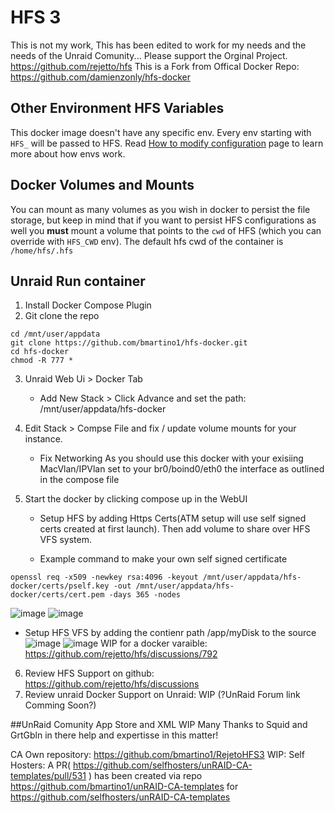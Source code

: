 # HFS 3
This is not my work, This has been edited to work for my needs and the needs of the Unraid Comunity...
Please support the Orginal Project. https://github.com/rejetto/hfs
This is a Fork from Offical Docker Repo: https://github.com/damienzonly/hfs-docker

## Other Environment HFS Variables
This docker image doesn't have any specific env. Every env starting with `HFS_` will be passed to HFS.
Read [How to modify configuration](https://github.com/rejetto/hfs/blob/main/config.md#how-to-modify-configuration) page to learn more about how envs work.

## Docker Volumes and Mounts
You can mount as many volumes as you wish in docker to persist the file storage, but keep in mind that if you want to persist HFS configurations as well you **must** mount a volume that points to the `cwd` of HFS (which you can override with `HFS_CWD` env).
The default hfs cwd of the container is `/home/hfs/.hfs`

## Unraid Run container
1. Install Docker Compose Plugin
2. Git clone the repo
```
cd /mnt/user/appdata
git clone https://github.com/bmartino1/hfs-docker.git
cd hfs-docker
chmod -R 777 *
```
3. Unraid Web Ui > Docker Tab
   - Add New Stack > Click Advance and set the path: /mnt/user/appdata/hfs-docker

4. Edit Stack > Compse File and fix / update volume mounts for your instance.
   - Fix Networking As you should use this docker with your exisiing MacVlan/IPVlan set to your br0/boind0/eth0 the interface as outlined in the compose file

5. Start the docker by clicking compose up in the WebUI

   - Setup HFS by adding Https Certs(ATM setup will use self signed certs created at first launch). Then add volume to share over HFS VFS system.

   - Example command to make your own self signed certificate

```
openssl req -x509 -newkey rsa:4096 -keyout /mnt/user/appdata/hfs-docker/certs/pself.key -out /mnt/user/appdata/hfs-docker/certs/cert.pem -days 365 -nodes
```
![image](https://github.com/user-attachments/assets/f4b55378-6bb2-4a22-93db-2ea1986c12d8)
![image](https://github.com/user-attachments/assets/0e3a8112-84af-4ad9-becf-273c5c712494)

   - Setup HFS VFS by adding the contienr path /app/myDisk to the source 
![image](https://github.com/user-attachments/assets/abec5b56-3d1c-4d1b-947c-c2160d95b728)
![image](https://github.com/user-attachments/assets/8e89eb1f-20b5-4b58-873e-a7e9d97e5404)
WIP for a docker varaible: https://github.com/rejetto/hfs/discussions/792 

6. Review HFS Support on github: https://github.com/rejetto/hfs/discussions
7. Review unraid Docker Support on Unraid: WIP (?UnRaid Forum link Comming Soon?)

##UnRaid Comunity App Store and XML
WIP
Many Thanks to Squid and GrtGbln in there help and expertisse in this matter!

CA Own repository: https://github.com/bmartino1/RejetoHFS3
WIP:
Self Hosters: 
A PR( https://github.com/selfhosters/unRAID-CA-templates/pull/531 ) has been created via repo https://github.com/bmartino1/unRAID-CA-templates
for https://github.com/selfhosters/unRAID-CA-templates

